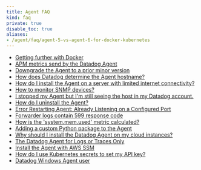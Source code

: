 ```yaml
---
title: Agent FAQ
kind: faq
private: true
disable_toc: true
aliases:
- /agent/faq/agent-5-vs-agent-6-for-docker-kubernetes
---
```


* [Getting further with Docker][1]
* [APM metrics send by the Datadog Agent][2]
* [Downgrade the Agent to a prior minor version][3]
* [How does Datadog determine the Agent hostname?][4]
* [How do I install the Agent on a server with limited internet connectivity?][5]
* [How to monitor SNMP devices?][6]
* [I stopped my Agent but I'm still seeing the host in my Datadog account.][7]
* [How do I uninstall the Agent?][8]
* [Error Restarting Agent: Already Listening on a Configured Port][9]
* [Forwarder logs contain 599 response code][10]
* [How is the 'system.mem.used' metric calculated?][11]
* [Adding a custom Python package to the Agent][12]
* [Why should I install the Datadog Agent on my cloud instances?][13]
* [The Datadog Agent for Logs or Traces Only][14]
* [Install the Agent with AWS SSM][15]
* [How do I use Kubernetes secrets to set my API key?][16]
* [Datadog Windows Agent user][17]

[1]: /agent/faq/getting-further-with-docker
[2]: /agent/faq/agent-apm-metrics
[3]: /agent/faq/downgrade-datadog-agent
[4]: /agent/faq/how-datadog-agent-determines-the-hostname
[5]: /agent/faq/how-do-i-install-the-agent-on-a-server-with-limited-internet-connectivity
[6]: /agent/faq/how-to-monitor-snmp-devices
[7]: /agent/faq/i-stopped-my-agent-but-i-m-still-seeing-the-host
[8]: /agent/faq/how-do-i-uninstall-the-agent
[9]: /agent/faq/error-restarting-agent-already-listening-on-a-configured-port
[10]: /agent/faq/forwarder-logs-contain-599-response-code
[11]: /agent/faq/how-is-the-system-mem-used-metric-calculated
[12]: /agent/faq/custom_python_package
[13]: /agent/faq/why-should-i-install-the-agent-on-my-cloud-instances
[14]: /agent/faq/the-datadog-agent-for-logs-or-traces-only
[15]: /agent/faq/install-the-agent-with-aws-ssm
[16]: /agent/faq/kubernetes-secrets
[17]: /agent/faq/windows-agent-ddagent-user